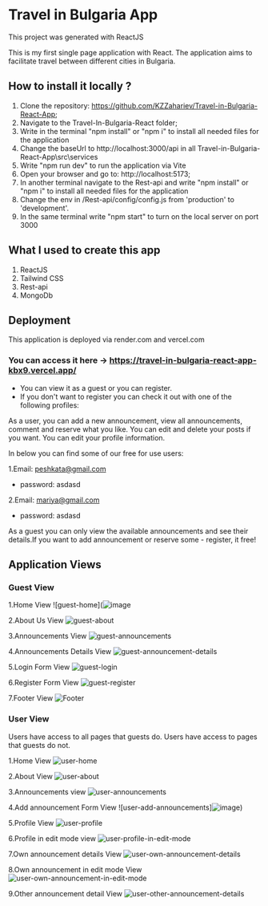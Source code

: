 # Travel in Bulgaria App

This project was generated with ReactJS

This is my first single page application with React. The application aims to facilitate travel between different cities in Bulgaria.

## How to install it locally ?
1. Clone the repository: https://github.com/KZZahariev/Travel-in-Bulgaria-React-App;
2. Navigate to the Travel-In-Bulgaria-React folder;
3. Write in the terminal "npm install" or "npm i" to install all needed files for the application
4. Change the baseUrl to http://localhost:3000/api in all Travel-in-Bulgaria-React-App\src\services
5. Write "npm run dev" to run the application via Vite
6. Open your browser and go to: http://localhost:5173;
7. In another terminal navigate to the Rest-api and write "npm install" or "npm i" to install all needed files for the application
8. Change the env in /Rest-api/config/config.js from 'production' to 'development'. 
7. In the same terminal write "npm start" to turn on the local server on port 3000

## What I used to create this app
1. ReactJS
2. Tailwind CSS
3. Rest-api
4. MongoDb


## Deployment
This application is deployed via render.com and vercel.com
### You can access it here -> https://travel-in-bulgaria-react-app-kbx9.vercel.app/
- You can view it as a guest or you can register.
- If you don't want to register you can check it out with one of the following profiles:

As a user, you can add a new announcement, view all announcements, comment and reserve what you like. You can edit and delete your posts if you want.
You can edit your profile information.
  
  In below you can find some of our free for use users:

1.Email: peshkata@gmail.com
  - password: asdasd

2.Email: mariya@gmail.com
  - password: asdasd
  
As a guest you can only view the available announcements and see their details.If you want to add announcement or reserve some - register, it free!

## Application Views

### Guest View
  1.Home View
  ![guest-home](![image](https://github.com/KZZahariev/Travel-in-Bulgaria-React-App/assets/114062450/ba134583-b98b-42e4-b0c4-a092de549265)

  2.About Us View
  ![guest-about](![image](https://github.com/KZZahariev/Travel-in-Bulgaria-React-App/assets/114062450/2c910889-12dc-4a24-a638-44eea34dc40a))

  3.Announcements View
  ![guest-announcements](![image](https://github.com/KZZahariev/Travel-in-Bulgaria-React-App/assets/114062450/4d59dbb8-c03b-4413-9bb3-570c6fb9b0a1))
  
  4.Announcements Details View
  ![guest-announcement-details](![image](https://github.com/KZZahariev/Travel-in-Bulgaria-React-App/assets/114062450/133afa4e-7e9a-4e70-bcb2-e13d8a81d64e))

  5.Login Form View
  ![guest-login](![image](https://github.com/KZZahariev/Travel-in-Bulgaria-React-App/assets/114062450/779f673c-a1cf-4b7b-8843-8fcc9472692c))

  6.Register Form View
  ![guest-register](https://github.com/KZZahariev/EXAM-Angular-June-2023/assets/114062450/b1a98140-aeaa-4327-a755-a84e6551ff69)

  7.Footer View
  ![Footer](![image](https://github.com/KZZahariev/Travel-in-Bulgaria-React-App/assets/114062450/98e13ad3-34b2-4461-adb9-656abc6434f6))


### User View
Users have access to all pages that guests do. Users have access to pages that guests do not.

1.Home View
![user-home](![image](https://github.com/KZZahariev/Travel-in-Bulgaria-React-App/assets/114062450/7233c1ac-6fa2-477d-a72a-70d38fcad758))

2.About View
![user-about](![image](https://github.com/KZZahariev/Travel-in-Bulgaria-React-App/assets/114062450/c5ac3674-15c1-438a-a62f-d1fb6e5a7991))

3.Announcements view
![user-announcements](![image](https://github.com/KZZahariev/Travel-in-Bulgaria-React-App/assets/114062450/d7303ad0-af48-4a6f-aef2-3b88945b7ee7))

4.Add announcement Form View
![user-add-announcements]![image](https://github.com/KZZahariev/Travel-in-Bulgaria-React-App/assets/114062450/24cca53a-a8de-480d-adcc-ed1970f4f20d))

5.Profile View
![user-profile](![image](https://github.com/KZZahariev/Travel-in-Bulgaria-React-App/assets/114062450/bf786092-6560-4fe2-bcfa-a2f53eae9c79))

6.Profile in edit mode view
![user-profile-in-edit-mode](![image](https://github.com/KZZahariev/Travel-in-Bulgaria-React-App/assets/114062450/b230eddf-e95d-4c0f-9622-1bf7f2c8e620))

7.Own announcement details View
![user-own-announcement-details](![image](https://github.com/KZZahariev/Travel-in-Bulgaria-React-App/assets/114062450/5643bfb7-9019-4832-92fa-3265a83edaa2))

8.Own announcement in edit mode View
![user-own-announcement-in-edit-mode](![image](https://github.com/KZZahariev/Travel-in-Bulgaria-React-App/assets/114062450/0f307d96-5273-4819-910a-afa1ac94844e))

9.Other announcement detail View
![user-other-announcement-details](![image](https://github.com/KZZahariev/Travel-in-Bulgaria-React-App/assets/114062450/96105019-be95-4780-8ffc-e71fb5da6313))

